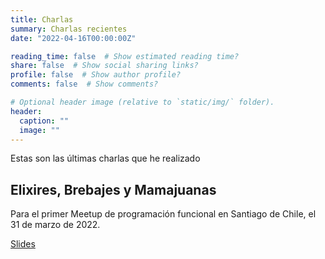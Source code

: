 ```yaml
---
title: Charlas
summary: Charlas recientes
date: "2022-04-16T00:00:00Z"

reading_time: false  # Show estimated reading time?
share: false  # Show social sharing links?
profile: false  # Show author profile?
comments: false  # Show comments?

# Optional header image (relative to `static/img/` folder).
header:
  caption: ""
  image: ""
---
```


Estas son las últimas charlas que he realizado

## Elixires, Brebajes y Mamajuanas

Para el primer Meetup de programación funcional en Santiago de Chile, el 31 de marzo de 2022.

<a href="Elixir-Brebajes-Y-Mamajuanas">Slides</a>
